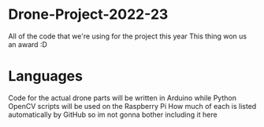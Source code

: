 # Drone-Project-2022-23
All of the code that we're using for the project this year
This thing won us an award :D
# Languages
Code for the actual drone parts will be written in Arduino while Python OpenCV scripts will be used on the Raspberry Pi
How much of each is listed automatically by GitHub so im not gonna bother including it here



